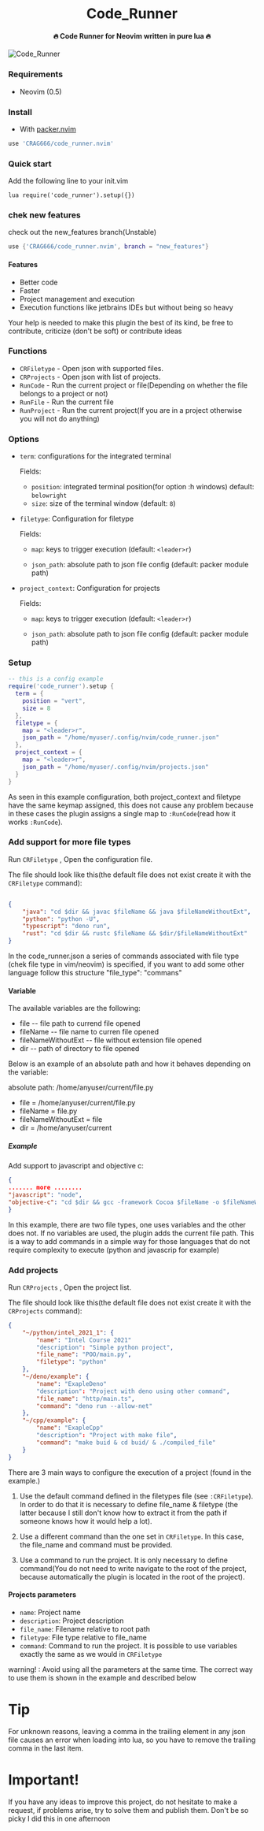 <h1 align='center'>Code_Runner</h1>

<h4 align='center'>🔥 Code Runner for Neovim written in pure lua 🔥</h4>

![Code_Runner](https://i.ibb.co/gFRhLgr/screen-1628272271.png "Code Runner with python")

### Requirements

-   Neovim (0.5)

### Install

-   With [packer.nvim](https://github.com/wbthomason/packer.nvim)


```lua
use 'CRAG666/code_runner.nvim'
```
### Quick start

Add the following line to your init.vim

```vimscript
lua require('code_runner').setup({})
```

### chek new features
check out the new_features branch(Unstable)

```lua
use {'CRAG666/code_runner.nvim', branch = "new_features"}
```
#### Features
* Better code
* Faster
* Project management and execution
* Execution functions like jetbrains IDEs but without being so heavy

Your help is needed to make this plugin the best of its kind, be free to contribute, criticize (don't be soft) or contribute ideas

### Functions

-   `CRFiletype` - Open json  with supported files.
-   `CRProjects` - Open json with list of projects.
-   `RunCode`    - Run the current project or file(Depending on whether the file belongs to a project or not)
-   `RunFile`    - Run the current file
-   `RunProject` - Run the current project(If you are in a project otherwise you will not do anything)


### Options

- `term`: configurations for the integrated terminal

  Fields:

    - `position`: integrated terminal position(for option :h windows) default: `belowright`
    - `size`: size of the terminal window (default: `8`)

- `filetype`: Configuration for filetype

  Fields:

    - `map`: keys to trigger execution (default: `<leader>r`)

    - `json_path`: absolute path to json file config (default: packer module path)

- `project_context`: Configuration for projects

  Fields:

    - `map`: keys to trigger execution (default: `<leader>r`)

    - `json_path`: absolute path to json file config (default: packer module path)


### Setup

```lua
-- this is a config example
require('code_runner').setup {
  term = {
    position = "vert",
    size = 8
  },
  filetype = {
    map = "<leader>r",
    json_path = "/home/myuser/.config/nvim/code_runner.json"
  },
  project_context = {
    map = "<leader>r",
    json_path = "/home/myuser/.config/nvim/projects.json"
  }
}

```
As seen in this example configuration, both project_context and filetype have the same keymap assigned, this does not cause any problem because in these cases the plugin assigns a single map to `:RunCode`(read how it works `:RunCode`).


### Add support for more file types
Run `CRFiletype` , Open the configuration file.

The file should look like this(the default file does not exist create it with the `CRFiletype` command):

````json

{
    "java": "cd $dir && javac $fileName && java $fileNameWithoutExt",
    "python": "python -U",
    "typescript": "deno run",
    "rust": "cd $dir && rustc $fileName && $dir/$fileNameWithoutExt"
}

````

In the code_runner.json a series of commands associated with file type (chek file type in vim/neovim) is specified, if you want to add some other language follow this structure "file_type": "commans"

#### Variable

The available variables are the following:

  * file  -- file path to currend file opened
  * fileName  -- file name to curren file opened
  * fileNameWithoutExt  -- file without extension file opened
  * dir  -- path of directory to file opened

Below is an example of an absolute path and how it behaves depending on the variable:

absolute path: /home/anyuser/current/file.py

- file = /home/anyuser/current/file.py
- fileName = file.py
- fileNameWithoutExt = file
- dir = /home/anyuser/current

##### Example

Add support to javascript and objective c:

````json
{
....... more ........
"javascript": "node",
"objective-c": "cd $dir && gcc -framework Cocoa $fileName -o $fileNameWithoutExt && $dir/$fileNameWithoutExt"
}
````

In this example, there are two file types, one uses variables and the other does not. If no variables are used, the plugin adds the current file path. This is a way to add commands in a simple way for those languages that do not require complexity to execute (python and javascrip for example)


### Add projects
Run `CRProjects` , Open the project list.

The file should look like this(the default file does not exist create it with the `CRProjects` command):

````json
{
    "~/python/intel_2021_1": {
        "name": "Intel Course 2021"
        "description": "Simple python project",
        "file_name": "POO/main.py",
        "filetype": "python"
    },
    "~/deno/example": {
        "name": "ExapleDeno"
        "description": "Project with deno using other command",
        "file_name": "http/main.ts",
        "command": "deno run --allow-net"
    },
    "~/cpp/example": {
        "name": "ExapleCpp"
        "description": "Project with make file",
        "command": "make buid & cd buid/ & ./compiled_file"
    }
}
````
There are 3 main ways to configure the execution of a project (found in the example.)

1. Use the default command defined in the filetypes file (see `:CRFiletype`). In order to do that it is necessary to define file_name & filetype (the latter because I still don't know how to extract it from the path if someone knows how it would help a lot).

2. Use a different command than the one set in `CRFiletype`. In this case, the file_name and command must be provided.

3. Use a command to run the project. It is only necessary to define command(You do not need to write navigate to the root of the project, because automatically the plugin is located in the root of the project).

#### Projects parameters

-  `name`: Project name
-  `description`: Project description
-  `file_name`: Filename relative to root path
-  `filetype`: File type relative to file_name
-  `command`: Command to run the project. It is possible to use variables exactly the same as we would in `CRFiletype`

warning! : Avoid using all the parameters at the same time. The correct way to use them is shown in the example and described below

# Tip
For unknown reasons, leaving a comma in the trailing element in any json file causes an error when loading into lua, so you have to remove the trailing comma in the last item.

# Important!
If you have any ideas to improve this project, do not hesitate to make a request, if problems arise, try to solve them and publish them. Don't be so picky I did this in one afternoon
